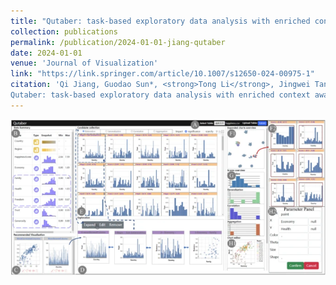 ```yaml
---
title: "Qutaber: task-based exploratory data analysis with enriched context awareness"
collection: publications
permalink: /publication/2024-01-01-jiang-qutaber
date: 2024-01-01
venue: 'Journal of Visualization'
link: "https://link.springer.com/article/10.1007/s12650-024-00975-1"
citation: 'Qi Jiang, Guodao Sun*, <strong>Tong Li</strong>, Jingwei Tang, Wang Xia, Sujia Zhu & Ronghua Liang. &quot;
Qutaber: task-based exploratory data analysis with enriched context awareness.&quot; <i>Journal of Visualization, 2024.</i>.'
---
```


<img src="/images/Qutaber.png" />
